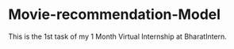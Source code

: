 # Movie-recommendation-Model
This is the 1st task of my 1 Month Virtual Internship at BharatIntern.
